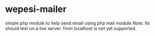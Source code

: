 # wepesi-mailer
simple php module to help send email using php mail module
_Note_: Its should test on a live server. from localhost is not yet supported.
